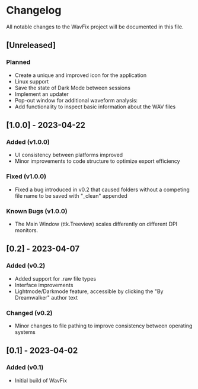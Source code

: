 # Changelog

All notable changes to the WavFix project will be documented in this file.

## [Unreleased]

### Planned

- Create a unique and improved icon for the application
- Linux support
- Save the state of Dark Mode between sessions
- Implement an updater
- Pop-out window for additional waveform analysis:
- Add functionality to inspect basic information about the WAV files

## [1.0.0] - 2023-04-22

### Added (v1.0.0)

- UI consistency between platforms improved
- Minor improvements to code structure to optimize export efficiency

### Fixed (v1.0.0)

- Fixed a bug introduced in v0.2 that caused folders without a competing file name to be saved with "_clean" appended

### Known Bugs (v1.0.0)

- The Main Window (ttk.Treeview) scales differently on different DPI monitors.

## [0.2] - 2023-04-07

### Added (v0.2)

- Added support for .raw file types
- Interface improvements
- Lightmode/Darkmode feature, accessible by clicking the "By Dreamwalker" author text

### Changed (v0.2)

- Minor changes to file pathing to improve consistency between operating systems

## [0.1] - 2023-04-02

### Added (v0.1)

- Initial build of WavFix
